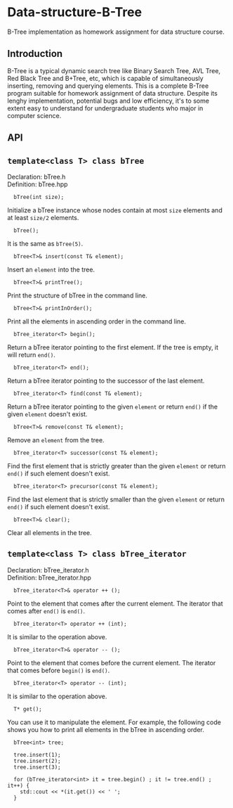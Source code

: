 # Data-structure-B-Tree
B-Tree implementation as homework assignment for data structure course.
## Introduction
B-Tree is a typical dynamic search tree like Binary Search Tree, AVL Tree, Red Black Tree and B+Tree, etc, which is capable of simultaneously inserting, removing and querying elements. This is a complete B-Tree program suitable for homework assignment of data structure. Despite its lenghy implementation, potential bugs and low efficiency, it's to some extent easy to understand for undergraduate students who major in computer science.
## API
## ``` template<class T> class bTree ```
Declaration: bTree.h\
Definition: bTree.hpp
```
  bTree(int size);
```
Initialize a bTree instance whose nodes contain at most ```size``` elements and at least ```size/2``` elements.
```
  bTree();
```
It is the same as ```bTree(5)```.
```
  bTree<T>& insert(const T& element);
```
Insert an ```element``` into the tree.
```
  bTree<T>& printTree();
```
Print the structure of bTree in the command line.
```
  bTree<T>& printInOrder();
```
Print all the elements in ascending order in the command line.
```
  bTree_iterator<T> begin();
```
Return a bTree iterator pointing to the first element. If the tree is empty, it will return ```end()```.
```
  bTree_iterator<T> end();
```
Return a bTree iterator pointing to the successor of the last element.
```
  bTree_iterator<T> find(const T& element);
```
Return a bTree iterator pointing to the given ```element``` or return ```end()``` if the given ```element``` doesn't exist.
```
  bTree<T>& remove(const T& element);
```
Remove an ```element``` from the tree.
```
  bTree_iterator<T> successor(const T& element);
```
Find the first element that is strictly greater than the given ```element``` or return ```end()``` if such element doesn't exist.
```
  bTree_iterator<T> precursor(const T& element);
```
Find the last element that is strictly smaller than the given ```element``` or return ```end()``` if such element doesn't exist.
```
  bTree<T>& clear();
```
Clear all elements in the tree.
## ```template<class T> class bTree_iterator```
Declaration: bTree_iterator.h\
Definition: bTree_iterator.hpp
```
  bTree_iterator<T>& operator ++ ();
```
Point to the element that comes after the current element. The iterator that comes after ```end()``` is ```end()```.
```
  bTree_iterator<T> operator ++ (int);
```
It is similar to the operation above.
```
  bTree_iterator<T>& operator -- ();
```
Point to the element that comes before the current element. The iterator that comes before ```begin()``` is ```end()```.
```
  bTree_iterator<T> operator -- (int);
```
It is similar to the operation above.
```
  T* get();
```
You can use it to manipulate the element. For example, the following code shows you how to print all elements in the bTree in ascending order.
```
  bTree<int> tree;

  tree.insert(1);
  tree.insert(2);
  tree.insert(3);

  for (bTree_iterator<int> it = tree.begin() ; it != tree.end() ; it++) {
    std::cout << *(it.get()) << ' ';
  }
```
